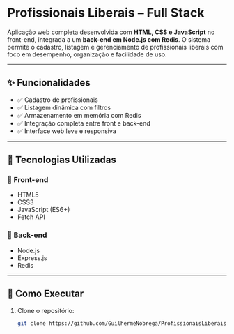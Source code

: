 
# Profissionais Liberais – Full Stack

Aplicação web completa desenvolvida com **HTML, CSS e JavaScript** no front-end, integrada a um **back-end em Node.js com Redis**. O sistema permite o cadastro, listagem e gerenciamento de profissionais liberais com foco em desempenho, organização e facilidade de uso.

---

## ✨ Funcionalidades

- ✅ Cadastro de profissionais
- ✅ Listagem dinâmica com filtros
- ✅ Armazenamento em memória com Redis
- ✅ Integração completa entre front e back-end
- ✅ Interface web leve e responsiva

---

## 🧰 Tecnologias Utilizadas

### 🔹 Front-end
- HTML5
- CSS3
- JavaScript (ES6+)
- Fetch API

### 🔹 Back-end
- Node.js
- Express.js
- Redis

---

## 🚀 Como Executar

1. Clone o repositório:
   ```bash
   git clone https://github.com/GuilhermeNobrega/ProfissionaisLiberais.git

